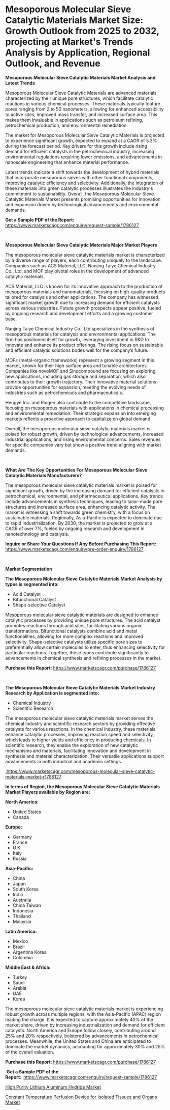 <p><h1>Mesoporous Molecular Sieve Catalytic Materials Market Size: Growth Outlook from 2025 to 2032, projecting at Market's Trends Analysis by Application, Regional Outlook, and Revenue</h1></p><p><strong>Mesoporous Molecular Sieve Catalytic Materials Market Analysis and Latest Trends</strong></p>
<p><p>Mesoporous Molecular Sieve Catalytic Materials are advanced materials characterized by their unique pore structures, which facilitate catalytic reactions in various chemical processes. These materials typically feature pores ranging from 2 to 50 nanometers, allowing for enhanced accessibility to active sites, improved mass transfer, and increased surface area. This makes them invaluable in applications such as petroleum refining, petrochemical production, and environmental remediation.</p><p>The market for Mesoporous Molecular Sieve Catalytic Materials is projected to experience significant growth, expected to expand at a CAGR of 5.3% during the forecast period. Key drivers for this growth include rising demand for efficient catalysts in the petrochemical industry, increasing environmental regulations requiring lower emissions, and advancements in nanoscale engineering that enhance material performance. </p><p>Latest trends indicate a shift towards the development of hybrid materials that incorporate mesoporous sieves with other functional components, improving catalytic efficiency and selectivity. Additionally, the integration of these materials into green catalytic processes illustrates the industry's commitment to sustainability. Overall, the Mesoporous Molecular Sieve Catalytic Materials Market presents promising opportunities for innovation and expansion driven by technological advancements and environmental demands.</p></p>
<p><strong>Get a Sample PDF of the Report:&nbsp;</strong> <a href="https://www.marketscagr.com/enquiry/request-sample/1786127?utm_campaign=2031&utm_medium=2&utm_source=Github&utm_content=ia&utm_term=25032025&utm_id=mesoporous-molecular-sieve-catalytic-materials">https://www.marketscagr.com/enquiry/request-sample/1786127</a></p>
<p>&nbsp;</p>
<p><strong>Mesoporous Molecular Sieve Catalytic Materials Major Market Players</strong></p>
<p><p>The mesoporous molecular sieve catalytic materials market is characterized by a diverse range of players, each contributing uniquely to the landscape. Companies such as ACS Material, LLC, Nanjing Taiye Chemical Industry Co., Ltd, and MOF play pivotal roles in the development of advanced catalytic materials.</p><p>ACS Material, LLC is known for its innovative approach to the production of mesoporous materials and nanomaterials, focusing on high-quality products tailored for catalysis and other applications. The company has witnessed significant market growth due to increasing demand for efficient catalysts across various industries. Future growth prospects appear positive, fueled by ongoing research and development efforts and a growing customer base.</p><p>Nanjing Taiye Chemical Industry Co., Ltd specializes in the synthesis of mesoporous materials for catalysis and environmental applications. The firm has positioned itself for growth, leveraging investment in R&D to innovate and enhance its product offerings. The rising focus on sustainable and efficient catalytic solutions bodes well for the company’s future.</p><p>MOFs (metal-organic frameworks) represent a growing segment in this market, known for their high surface area and tunable architectures. Companies like novoMOF and Sinocompound are focusing on exploring new applications, including gas storage and separation, which also contributes to their growth trajectory. Their innovative material solutions provide opportunities for expansion, meeting the evolving needs of industries such as petrochemicals and pharmaceuticals.</p><p>Hengye Inc. and Riogen also contribute to the competitive landscape, focusing on mesoporous materials with applications in chemical processing and environmental remediation. Their strategic expansion into emerging markets reflects a proactive approach to capitalize on global demand.</p><p>Overall, the mesoporous molecular sieve catalytic materials market is poised for robust growth, driven by technological advancements, increased industrial applications, and rising environmental concerns. Sales revenues for specific companies vary but show a positive trend aligning with market demands.</p></p>
<p>&nbsp;</p>
<p><strong>What Are The Key Opportunities For Mesoporous Molecular Sieve Catalytic Materials Manufacturers?</strong></p>
<p><p>The mesoporous molecular sieve catalytic materials market is poised for significant growth, driven by the increasing demand for efficient catalysts in petrochemical, environmental, and pharmaceutical applications. Key trends include advancements in synthesis techniques, leading to tailor-made pore structures and increased surface area, enhancing catalytic activity. The market is witnessing a shift towards green chemistry, with a focus on sustainable materials. Regionally, Asia-Pacific is expected to dominate due to rapid industrialization. By 2030, the market is projected to grow at a CAGR of over 7%, fueled by ongoing research and development in nanotechnology and catalysis.</p></p>
<p><strong>Inquire or Share Your Questions If Any Before Purchasing This Report:</strong> <a href="https://www.marketscagr.com/enquiry/pre-order-enquiry/1786127?utm_campaign=2031&utm_medium=2&utm_source=Github&utm_content=ia&utm_term=25032025&utm_id=mesoporous-molecular-sieve-catalytic-materials">https://www.marketscagr.com/enquiry/pre-order-enquiry/1786127</a></p>
<p>&nbsp;</p>
<p><strong>Market Segmentation</strong></p>
<p><strong>The Mesoporous Molecular Sieve Catalytic Materials Market Analysis by types is segmented into:</strong></p>
<p><ul><li>Acid Catalyst</li><li>Bifunctional Catalyst</li><li>Shape-selective Catalyst</li></ul></p>
<p><p>Mesoporous molecular sieve catalytic materials are designed to enhance catalytic processes by providing unique pore structures. The acid catalyst promotes reactions through acid sites, facilitating various organic transformations. Bifunctional catalysts combine acid and metal functionalities, allowing for more complex reactions and improved selectivity. Shape-selective catalysts utilize specific pore sizes to preferentially allow certain molecules to enter, thus enhancing selectivity for particular reactions. Together, these types contribute significantly to advancements in chemical synthesis and refining processes in the market.</p></p>
<p><strong>Purchase this Report:&nbsp;</strong><a href="https://www.marketscagr.com/purchase/1786127?utm_campaign=2031&utm_medium=2&utm_source=Github&utm_content=ia&utm_term=25032025&utm_id=mesoporous-molecular-sieve-catalytic-materials">https://www.marketscagr.com/purchase/1786127</a></p>
<p>&nbsp;</p>
<p><strong>The Mesoporous Molecular Sieve Catalytic Materials Market Industry Research by Application is segmented into:</strong></p>
<p><ul><li>Chemical Industry</li><li>Scientific Research</li></ul></p>
<p><p>The mesoporous molecular sieve catalytic materials market serves the chemical industry and scientific research sectors by providing effective catalysts for various reactions. In the chemical industry, these materials enhance catalytic processes, improving reaction speed and selectivity, which leads to higher yields and efficiency in producing chemicals. In scientific research, they enable the exploration of new catalytic mechanisms and materials, facilitating innovation and development in synthesis and material characterization. Their versatile applications support advancements in both industrial and academic settings.</p></p>
<p><a href="https://www.marketscagr.com/mesoporous-molecular-sieve-catalytic-materials-market-r1786127?utm_campaign=2031&utm_medium=2&utm_source=Github&utm_content=ia&utm_term=25032025&utm_id=mesoporous-molecular-sieve-catalytic-materials">&nbsp;https://www.marketscagr.com/mesoporous-molecular-sieve-catalytic-materials-market-r1786127</a></p>
<p><strong>In terms of Region, the Mesoporous Molecular Sieve Catalytic Materials Market Players available by Region are:</strong></p>
<p>
    <p> <strong> North America: </strong>
        <ul>
            <li>United States</li>
            <li>Canada</li>
        </ul>
        </p> 
    <p> <strong> Europe: </strong>
        <ul>
            <li>Germany</li>
            <li>France</li>
            <li>U.K.</li>
            <li>Italy</li>
            <li>Russia</li>
        </ul>
        </p> 
    <p> <strong> Asia-Pacific: </strong>
        <ul>
            <li>China</li>
            <li>Japan</li>
            <li>South Korea</li>
            <li>India</li>
            <li>Australia</li>
            <li>China Taiwan</li>
            <li>Indonesia</li>
            <li>Thailand</li>
            <li>Malaysia</li>
        </ul>
        </p> 
    <p> <strong> Latin America: </strong>
        <ul>
            <li>Mexico</li>
            <li>Brazil</li>
            <li>Argentina Korea</li>
            <li>Colombia</li>
        </ul>
        </p> 
    <p> <strong> Middle East & Africa: </strong>
        <ul>
            <li>Turkey</li>
            <li>Saudi</li>
            <li>Arabia</li>
            <li>UAE</li>
            <li>Korea</li>
        </ul>
    </p>
    </p>
<p><p>The mesoporous molecular sieve catalytic materials market is experiencing robust growth across multiple regions, with the Asia-Pacific (APAC) region leading the charge. It is expected to capture approximately 40% of the market share, driven by increasing industrialization and demand for efficient catalysts. North America and Europe follow closely, contributing around 25% and 20% respectively, bolstered by advancements in petrochemical processes. Meanwhile, the United States and China are anticipated to dominate the market dynamics, accounting for approximately 30% and 25% of the overall valuation.</p></p>
<p><strong>Purchase this Report: </strong><a href="https://www.marketscagr.com/purchase/1786127?utm_campaign=2031&utm_medium=2&utm_source=Github&utm_content=ia&utm_term=25032025&utm_id=mesoporous-molecular-sieve-catalytic-materials">https://www.marketscagr.com/purchase/1786127</a></p>
<p>&nbsp;<strong>Get a Sample PDF of the Report:&nbsp;&nbsp;</strong><a href="https://www.marketscagr.com/enquiry/request-sample/1786127?utm_campaign=2031&utm_medium=2&utm_source=Github&utm_content=ia&utm_term=25032025&utm_id=mesoporous-molecular-sieve-catalytic-materials">https://www.marketscagr.com/enquiry/request-sample/1786127</a></p>
<p><strong></strong></p>
<p><p><a href="https://github.com/aloyoarmahvr/Market-Research-Report-List-1/blob/main/high-purity-lithium-aluminum-hydride-market.md?utm_campaign=2031&utm_medium=2&utm_source=Github&utm_content=ia&utm_term=25032025&utm_id=mesoporous-molecular-sieve-catalytic-materials">High Purity Lithium Aluminum Hydride Market</a></p><p><a href="https://github.com/PeterParrish5/Market-Research-Report-List-7/blob/main/constant-temperature-perfusion-device-for-isolated-tissues-and-organs-market.md?utm_campaign=2031&utm_medium=2&utm_source=Github&utm_content=ia&utm_term=25032025&utm_id=mesoporous-molecular-sieve-catalytic-materials">Constant Temperature Perfusion Device for Isolated Tissues and Organs Market</a></p></p>